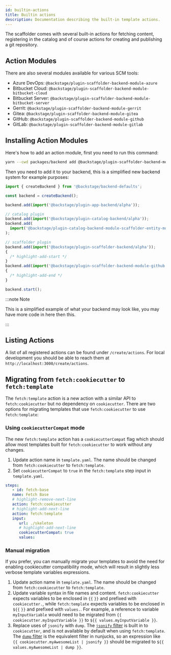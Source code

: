 ```yaml
---
id: builtin-actions
title: Builtin actions
description: Documentation describing the built-in template actions.
---
```


The scaffolder comes with several built-in actions for fetching content,
registering in the catalog and of course actions for creating and publishing a
git repository.

## Action Modules

There are also several modules available for various SCM tools:

- Azure DevOps: `@backstage/plugin-scaffolder-backend-module-azure`
- Bitbucket Cloud: `@backstage/plugin-scaffolder-backend-module-bitbucket-cloud`
- Bitbucket Server: `@backstage/plugin-scaffolder-backend-module-bitbucket-server`
- Gerrit: `@backstage/plugin-scaffolder-backend-module-gerrit`
- Gitea: `@backstage/plugin-scaffolder-backend-module-gitea`
- GitHub: `@backstage/plugin-scaffolder-backend-module-github`
- GitLab: `@backstage/plugin-scaffolder-backend-module-gitlab`

## Installing Action Modules

Here's how to add an action module, first you need to run this command:

```sh title="From your Backstage root directory"
yarn --cwd packages/backend add @backstage/plugin-scaffolder-backend-module-github
```

Then you need to add it to your backend, this is a simplified new backend system for example purposes:

```ts title="/packages/backend/src/index.ts"
import { createBackend } from '@backstage/backend-defaults';

const backend = createBackend();

backend.add(import('@backstage/plugin-app-backend/alpha'));

// catalog plugin
backend.add(import('@backstage/plugin-catalog-backend/alpha'));
backend.add(
  import('@backstage/plugin-catalog-backend-module-scaffolder-entity-model'),
);

// scaffolder plugin
backend.add(import('@backstage/plugin-scaffolder-backend/alpha'));
{
  /* highlight-add-start */
}
backend.add(import('@backstage/plugin-scaffolder-backend-module-github'));
{
  /* highlight-add-end */
}

backend.start();
```

:::note Note

This is a simplified example of what your backend may look like, you may have more code in here then this.

:::

## Listing Actions

A list of all registered actions can be found under `/create/actions`. For local
development you should be able to reach them at
`http://localhost:3000/create/actions`.

## Migrating from `fetch:cookiecutter` to `fetch:template`

The `fetch:template` action is a new action with a similar API to
`fetch:cookiecutter` but no dependency on `cookiecutter`. There are two options
for migrating templates that use `fetch:cookiecutter` to use `fetch:template`:

### Using `cookiecutterCompat` mode

The new `fetch:template` action has a `cookiecutterCompat` flag which should
allow most templates built for `fetch:cookiecutter` to work without any changes.

1. Update action name in `template.yaml`. The name should be changed from
   `fetch:cookiecutter` to `fetch:template`.
2. Set `cookiecutterCompat` to `true` in the `fetch:template` step input in
   `template.yaml`.

```yaml title="template.yaml"
steps:
   - id: fetch-base
   name: Fetch Base
   # highlight-remove-next-line
   action: fetch:cookiecutter
   # highlight-add-next-line
   action: fetch:template
   input:
      url: ./skeleton
      # highlight-add-next-line
      cookiecutterCompat: true
      values:
```

### Manual migration

If you prefer, you can manually migrate your templates to avoid the need for
enabling cookiecutter compatibility mode, which will result in slightly less
verbose template variables expressions.

1. Update action name in `template.yaml`. The name should be changed from
   `fetch:cookiecutter` to `fetch:template`.
2. Update variable syntax in file names and content. `fetch:cookiecutter`
   expects variables to be enclosed in `{{` `}}` and prefixed with
   `cookiecutter.`, while `fetch:template` expects variables to be enclosed in
   `${{` `}}` and prefixed with `values.`. For example, a reference to variable
   `myInputVariable` would need to be migrated from
   `{{ cookiecutter.myInputVariable }}` to `${{ values.myInputVariable }}`.
3. Replace uses of `jsonify` with `dump`. The
   [`jsonify` filter](https://cookiecutter.readthedocs.io/en/latest/advanced/template_extensions.html#jsonify-extension)
   is built in to `cookiecutter`, and is not available by default when using
   `fetch:template`. The
   [`dump` filter](https://mozilla.github.io/nunjucks/templating.html#dump) is
   the equivalent filter in nunjucks, so an expression like
   `{{ cookiecutter.myAwesomeList | jsonify }}` should be migrated to
   `${{ values.myAwesomeList | dump }}`.
